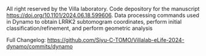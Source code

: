 All right reserved by the Villa laboratory. 
Code depository for the manuscript https://doi.org/10.1101/2024.06.18.599606. 
Data processing commands used in Dynamo to obtain LRRK2 subtomogram coordinates, perform initial classification/refinement, and perform geometric analysis

Full Changelog: https://github.com/Siyu-C-TOMO/Villalab-eLife-2024-dynamo/commits/dynamo
